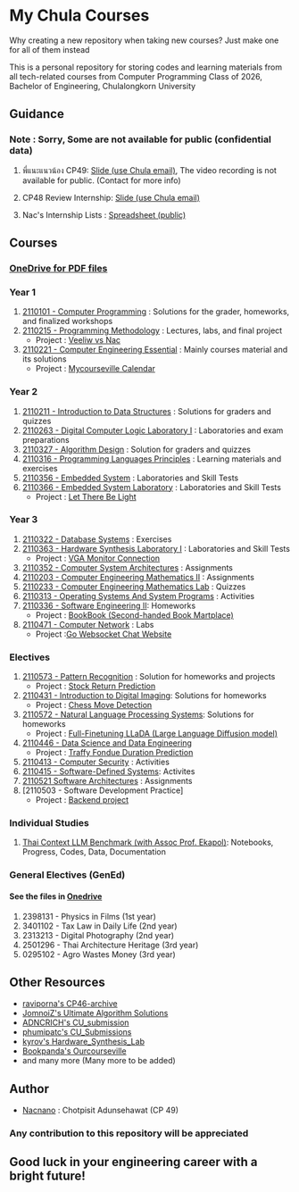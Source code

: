 # My Chula Courses

Why creating a new repository when taking new courses? Just make one for all of them instead

This is a personal repository for storing codes and learning materials from all tech-related courses from Computer Programming Class of 2026, Bachelor of Engineering, Chulalongkorn University

## Guidance

### Note : Sorry, Some are not available for public (confidential data)

1. พี่แนะแนวน้อง CP49: [Slide (use Chula email)](https://docs.google.com/presentation/d/11nw6GtNE3KuS1G5MS36VHqcSHQJjzFVEvZQR1mBpWEk/edit), The video recording is not available for public. (Contact for more info)

2. CP48 Review Internship: [Slide (use Chula email)](https://docs.google.com/presentation/d/1gdvf9dJOKoCz7fogMiVtNSCoBfEy3R08cB-kLzR2Ml4/edit#slide=id.g2f05475da01_0_67)

3. Nac's Internship Lists : [Spreadsheet (public)](https://docs.google.com/spreadsheets/d/1vz_dsmOjUQX20f_P-ge9xdT5Umhq1NU3AElfW27vvaM/edit?gid=1208803729#gid=1208803729)

## Courses

### [OneDrive for PDF files ](https://chula-my.sharepoint.com/:f:/g/personal/6531313221_student_chula_ac_th/Eh6t27fwE_VBky4hGBT67ygBo3h8n7EWyle22TjCA94aaQ?e=sDsXLV)

### Year 1

1.  [2110101 - Computer Programming](https://github.com/Nacnano/my-chula-courses/tree/main/2110101-com-prog) : Solutions for the grader, homeworks, and finalized workshops
2.  [2110215 - Programming Methodology](https://github.com/Nacnano/my-chula-courses/tree/main/2110215-prog-meth) : Lectures, labs, and final project
    - Project : [Veeliw vs Nac](https://github.com/Nacnano/veeliwvsnac)
3.  [2110221 - Computer Engineering Essential](https://github.com/Nacnano/my-chula-courses/tree/main/2110221-com-eng-ess) : Mainly courses material and its solutions
    - Project : [Mycourseville Calendar](https://github.com/Nacnano/cee-34-final-project)

### Year 2

1.  [2110211 - Introduction to Data Structures](https://github.com/Nacnano/my-chula-courses/tree/main/2110211-intro-data-struct) : Solutions for graders and quizzes
2.  [2110263 - Digital Computer Logic Laboratory I](https://github.com/Nacnano/my-chula-courses/tree/main/2110263-dig-logic-lab-1) : Laboratories and exam preparations
3.  [2110327 - Algorithm Design](https://github.com/Nacnano/my-chula-courses/tree/main/2110327-algorithm-design) : Solution for graders and quizzes
4.  [2110316 - Programming Languages Principles](https://github.com/Nacnano/my-chula-courses/tree/main/2110316-prog-lang-prin) : Learning materials and exercises
5.  [2110356 - Embedded System](https://github.com/Nacnano/my-chula-courses/tree/main/2110356-embedded-sys) : Laboratories and Skill Tests
6.  [2110366 - Embedded System Laboratory](https://github.com/Nacnano/my-chula-courses/tree/main/2110366-embedded-sys-lab) : Laboratories and Skill Tests
    - Project : [Let There Be Light](https://github.com/nacnano/embbed-lab-final-project)

### Year 3

1. [2110322 - Database Systems](https://github.com/Nacnano/my-chula-courses/tree/main/2110211-db-sys) : Exercises
2. [2110363 - Hardware Synthesis Laboratory I](https://github.com/Nacnano/my-chula-courses/tree/main/2110363-hw-syn-lab-1) : Laboratories and Skill Tests
   - Project : [VGA Monitor Connection](https://github.com/Nacnano/hw-syn-lab-project)
3. [2110352 - Computer System Architectures](https://github.com/Nacnano/my-chula-courses/tree/main/2110352-comp-sys-arch) : Assignments
4. [2110203 - Computer Engineering Mathematics II](https://github.com/Nacnano/my-chula-courses/tree/main/2110203-comp-eng-math-ii) : Assignments
5. [2110233 - Computer Engineering Mathematics Lab](https://github.com/Nacnano/my-chula-courses/tree/main/2110233-comp-eng-math-lab) : Quizzes
6. [2110313 - Operating Systems And System Programs](https://github.com/Nacnano/my-chula-courses/tree/main/2110313-os-sys-prog) : Activities
7. [2110336 - Software Engineering II](https://github.com/Nacnano/my-chula-courses/tree/main/2110336-software-eng-ii): Homeworks
   - Project : [BookBook (Second-handed Book Martplace)](https://github.com/seg-org/bookbook)
8. [2110471 - Computer Network](https://github.com/Nacnano/my-chula-courses/tree/main/2110471-comp-network) : Labs
   - Project :[Go Websocket Chat Website](https://github.com/JomnoiZ/network-backend-group-13)

### Electives

1. [2110573 - Pattern Recognition](https://github.com/Nacnano/my-chula-courses/tree/main/2110573-patt-recog) : Solution for homeworks and projects
   - Project : [Stock Return Prediction](https://github.com/Nacnano/stock-machine-learning-project/)
2. [2110431 - Introduction to Digital Imaging](https://github.com/Nacnano/my-chula-courses/tree/main/2110431-intro-dig-imaging): Solutions for homeworks
   - Project : [Chess Move Detection](https://github.com/athensclub/chess-video-move-detection)
3. [2110572 - Natural Language Processing Systems](https://github.com/Nacnano/my-chula-courses/tree/main/2110572-nlp-sys): Solutions for homeworks
   - Project : [Full-Finetuning LLaDA (Large Language Diffusion model)](https://github.com/pupipatsk/NanoLLaDA)
4. [2110446 - Data Science and Data Engineering](https://github.com/Nacnano/my-chula-courses/tree/main/2110446-data-sci-eng)
   - Project : [Traffy Fondue Duration Prediction](https://github.com/Nacnano/traffy-fondue-duration-prediction)
5. [2110413 - Computer Security](https://github.com/Nacnano/my-chula-courses/tree/main/2110413-comp-security) : Activities
6. [2110415 - Software-Defined Systems](https://github.com/Nacnano/my-chula-courses/tree/main/2110415-soft-def-sys): Activites
7. [2110521 Software Architectures](https://github.com/Nacnano/my-chula-courses/tree/main/2110521-software-arch) : Assignments
8. [2110503 - Software Development Practice]
   - Project : [Backend project](https://github.com/Nacnano/sw-dev-prac-project)

### Individual Studies

1. [Thai Context LLM Benchmark (with Assoc Prof. Ekapol)](https://github.com/Nacnano/thai-context-llm-benchmark): Notebooks, Progress, Codes, Data, Documentation

### General Electives (GenEd)

#### See the files in [Onedrive](https://chula-my.sharepoint.com/:f:/g/personal/6531313221_student_chula_ac_th/Eh6t27fwE_VBky4hGBT67ygBo3h8n7EWyle22TjCA94aaQ?e=sDsXLV)

1. 2398131 - Physics in Films (1st year)
2. 3401102 - Tax Law in Daily Life (2nd year)
3. 2313213 - Digital Photography (2nd year)
4. 2501296 - Thai Architecture Heritage (3rd year)
5. 0295102 - Agro Wastes Money (3rd year)

## Other Resources

- [raviporna's CP46-archive](https://github.com/raviporna/CP46-archive)
- [JomnoiZ's Ultimate Algorithm Solutions](https://github.com/JomnoiZ/AlgorithmDesign)
- [ADNCRICH's CU_submission](https://github.com/ADNCRICH/CU_submission)
- [phumipatc's CU_Submissions](https://github.com/phumipatc/CU_Submissions)
- [kyrov's Hardware_Synthesis_Lab](https://github.com/kyrov/Hardware_Synthesis_Lab)
- [Bookpanda's Ourcourseville](https://ourcourseville.vercel.app/)
- and many more (Many more to be added)

## Author

- [Nacnano](https://github.com/Nacnano) : Chotpisit Adunsehawat (CP 49)

### Any contribution to this repository will be appreciated

## Good luck in your engineering career with a bright future!
